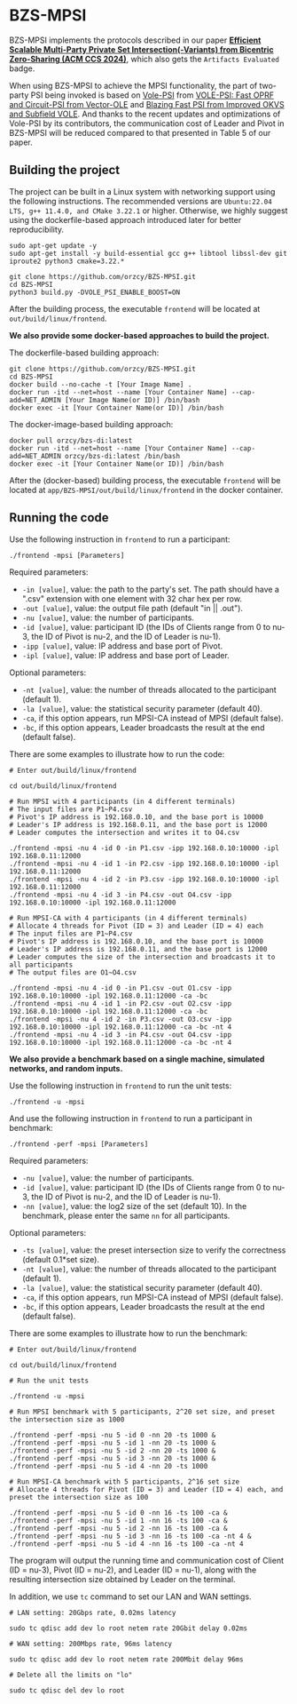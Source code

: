 # BZS-MPSI

BZS-MPSI implements the protocols described in our paper [**Efficient Scalable Multi-Party Private Set Intersection(-Variants) from Bicentric Zero-Sharing (ACM CCS 2024)**](https://dl.acm.org/doi/10.1145/3658644.3690245), which also gets the `Artifacts Evaluated` badge.

When using BZS-MPSI to achieve the MPSI functionality, the part of two-party PSI being invoked is based on [Vole-PSI](https://github.com/Visa-Research/volepsi) from [VOLE-PSI: Fast OPRF and Circuit-PSI from Vector-OLE](https://eprint.iacr.org/2021/266) and [Blazing Fast PSI from Improved OKVS and Subfield VOLE](https://eprint.iacr.org/2022/320.pdf). And thanks to the recent updates and optimizations of Vole-PSI by its contributors, the communication cost of Leader and Pivot in BZS-MPSI will be reduced compared to that presented in Table 5 of our paper.

## Building the project

The project can be built in a Linux system with networking support using the following instructions. The recommended versions are ``Ubuntu:22.04 LTS, g++ 11.4.0, and CMake 3.22.1`` or higher. Otherwise, we highly suggest using the dockerfile-based approach introduced later for better reproducibility.

```shell
sudo apt-get update -y
sudo apt-get install -y build-essential gcc g++ libtool libssl-dev git iproute2 python3 cmake=3.22.*

git clone https://github.com/orzcy/BZS-MPSI.git
cd BZS-MPSI
python3 build.py -DVOLE_PSI_ENABLE_BOOST=ON
```

After the building process, the executable `frontend` will be located at `out/build/linux/frontend`.

**We also provide some docker-based approaches to build the project.**

The dockerfile-based building approach:
```shell
git clone https://github.com/orzcy/BZS-MPSI.git
cd BZS-MPSI
docker build --no-cache -t [Your Image Name] .
docker run -itd --net=host --name [Your Container Name] --cap-add=NET_ADMIN [Your Image Name(or ID)] /bin/bash
docker exec -it [Your Container Name(or ID)] /bin/bash 
```

The docker-image-based building approach:
```shell
docker pull orzcy/bzs-di:latest
docker run -itd --net=host --name [Your Container Name] --cap-add=NET_ADMIN orzcy/bzs-di:latest /bin/bash
docker exec -it [Your Container Name(or ID)] /bin/bash 
```
After the (docker-based) building process, the executable `frontend` will be located at `app/BZS-MPSI/out/build/linux/frontend` in the docker container.

## Running the code

Use the following instruction in `frontend` to run a participant:

```shell
./frontend -mpsi [Parameters]
```

Required parameters:
* `-in [value]`, value: the path to the party's set. The path should have a \".csv\" extension with one element with 32 char hex per row.
* `-out [value]`, value: the output file path (default "in || .out"). 
* `-nu [value]`, value: the number of participants.
* `-id [value]`, value: participant ID (the IDs of Clients range from 0 to nu-3, the ID of Pivot is nu-2, and the ID of Leader is nu-1).
* `-ipp [value]`, value: IP address and base port of Pivot.
* `-ipl [value]`, value: IP address and base port of Leader.

Optional parameters:
* `-nt [value]`, value: the number of threads allocated to the participant (default 1).
* `-la [value]`, value: the statistical security parameter (default 40).
* `-ca`, if this option appears, run MPSI-CA instead of MPSI (default false).
* `-bc`, if this option appears, Leader broadcasts the result at the end (default false).

There are some examples to illustrate how to run the code:

````shell
# Enter out/build/linux/frontend

cd out/build/linux/frontend

# Run MPSI with 4 participants (in 4 different terminals)
# The input files are P1~P4.csv
# Pivot's IP address is 192.168.0.10, and the base port is 10000
# Leader's IP address is 192.168.0.11, and the base port is 12000
# Leader computes the intersection and writes it to O4.csv

./frontend -mpsi -nu 4 -id 0 -in P1.csv -ipp 192.168.0.10:10000 -ipl 192.168.0.11:12000
./frontend -mpsi -nu 4 -id 1 -in P2.csv -ipp 192.168.0.10:10000 -ipl 192.168.0.11:12000
./frontend -mpsi -nu 4 -id 2 -in P3.csv -ipp 192.168.0.10:10000 -ipl 192.168.0.11:12000
./frontend -mpsi -nu 4 -id 3 -in P4.csv -out O4.csv -ipp 192.168.0.10:10000 -ipl 192.168.0.11:12000

# Run MPSI-CA with 4 participants (in 4 different terminals)
# Allocate 4 threads for Pivot (ID = 3) and Leader (ID = 4) each
# The input files are P1~P4.csv
# Pivot's IP address is 192.168.0.10, and the base port is 10000
# Leader's IP address is 192.168.0.11, and the base port is 12000
# Leader computes the size of the intersection and broadcasts it to all participants
# The output files are O1~O4.csv

./frontend -mpsi -nu 4 -id 0 -in P1.csv -out O1.csv -ipp 192.168.0.10:10000 -ipl 192.168.0.11:12000 -ca -bc
./frontend -mpsi -nu 4 -id 1 -in P2.csv -out O2.csv -ipp 192.168.0.10:10000 -ipl 192.168.0.11:12000 -ca -bc
./frontend -mpsi -nu 4 -id 2 -in P3.csv -out O3.csv -ipp 192.168.0.10:10000 -ipl 192.168.0.11:12000 -ca -bc -nt 4
./frontend -mpsi -nu 4 -id 3 -in P4.csv -out O4.csv -ipp 192.168.0.10:10000 -ipl 192.168.0.11:12000 -ca -bc -nt 4
````

**We also provide a benchmark based on a single machine, simulated networks, and random inputs.**

Use the following instruction in `frontend` to run the unit tests:
```shell
./frontend -u -mpsi
```

And use the following instruction in `frontend` to run a participant in benchmark:
```shell
./frontend -perf -mpsi [Parameters]
```

Required parameters:
* `-nu [value]`, value: the number of participants.
* `-id [value]`, value: participant ID (the IDs of Clients range from 0 to nu-3, the ID of Pivot is nu-2, and the ID of Leader is nu-1).
* `-nn [value]`, value: the log2 size of the set (default 10). In the benchmark, please enter the same `nn` for all participants.

Optional parameters:
* `-ts [value]`, value: the preset intersection size to verify the correctness (default 0.1*set size).
* `-nt [value]`, value: the number of threads allocated to the participant (default 1).
* `-la [value]`, value: the statistical security parameter (default 40).
* `-ca`, if this option appears, run MPSI-CA instead of MPSI (default false).
* `-bc`, if this option appears, Leader broadcasts the result at the end (default false).

There are some examples to illustrate how to run the benchmark:

````shell
# Enter out/build/linux/frontend

cd out/build/linux/frontend

# Run the unit tests

./frontend -u -mpsi

# Run MPSI benchmark with 5 participants, 2^20 set size, and preset the intersection size as 1000

./frontend -perf -mpsi -nu 5 -id 0 -nn 20 -ts 1000 & 
./frontend -perf -mpsi -nu 5 -id 1 -nn 20 -ts 1000 & 
./frontend -perf -mpsi -nu 5 -id 2 -nn 20 -ts 1000 & 
./frontend -perf -mpsi -nu 5 -id 3 -nn 20 -ts 1000 & 
./frontend -perf -mpsi -nu 5 -id 4 -nn 20 -ts 1000

# Run MPSI-CA benchmark with 5 participants, 2^16 set size
# Allocate 4 threads for Pivot (ID = 3) and Leader (ID = 4) each, and preset the intersection size as 100

./frontend -perf -mpsi -nu 5 -id 0 -nn 16 -ts 100 -ca & 
./frontend -perf -mpsi -nu 5 -id 1 -nn 16 -ts 100 -ca & 
./frontend -perf -mpsi -nu 5 -id 2 -nn 16 -ts 100 -ca & 
./frontend -perf -mpsi -nu 5 -id 3 -nn 16 -ts 100 -ca -nt 4 & 
./frontend -perf -mpsi -nu 5 -id 4 -nn 16 -ts 100 -ca -nt 4
````

The program will output the running time and communication cost of Client (ID = nu-3), Pivot (ID = nu-2), and Leader (ID = nu-1), along with the resulting intersection size obtained by Leader on the terminal.

In addition, we use `tc` command to set our LAN and WAN settings.

````shell
# LAN setting: 20Gbps rate, 0.02ms latency

sudo tc qdisc add dev lo root netem rate 20Gbit delay 0.02ms

# WAN setting: 200Mbps rate, 96ms latency

sudo tc qdisc add dev lo root netem rate 200Mbit delay 96ms

# Delete all the limits on "lo"

sudo tc qdisc del dev lo root
````
